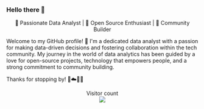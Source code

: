 ### Hello there 👋

<p align="center">
  🌟 Passionate Data Analyst | 🌱 Open Source Enthusiast | 🚀 Community Builder
</p>
Welcome to my GitHub profile! 🧚 I'm a dedicated data analyst with a passion for making data-driven decisions and fostering collaboration within the tech community. My journey in the world of data analytics has been guided by a love for open-source projects, technology that empowers people, and a strong commitment to community building.

Thanks for stopping by! 🚀☁️🤙💪

<p align="center"> 
  Visitor count<br>
  <img src="https://profile-counter.glitch.me/sans-kans/count.svg" />
</p>

<!--
**sans-kans/sans-kans** is a ✨ _special_ ✨ repository because its `README.md` (this file) appears on your GitHub profile.

Here are some ideas to get you started:

- 🔭 I’m currently working on ...
- 🌱 I’m currently learning ...
- 👯 I’m looking to collaborate on ...
- 🤔 I’m looking for help with ...
- 💬 Ask me about ...
- 📫 How to reach me: ...
- 😄 Pronouns: ...
- ⚡ Fun fact: ...
-->
